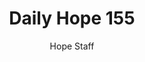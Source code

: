 ---
image: /assets/img/daily-hope-default-artwork.png
title: Daily Hope 155
number: 155
categories:
  - Daily Hope
author: Hope Staff
notes: Daily Hope 155
embed: >-
  <iframe style="border-radius:12px" src="https://open.spotify.com/embed/episode/15Qa3HfGLFnlEqNEITm8a5?utm_source=generator" width="100%" height="152" frameBorder="0" allowfullscreen="" allow="autoplay; clipboard-write; encrypted-media; fullscreen; picture-in-picture" loading="lazy"></iframe>
---